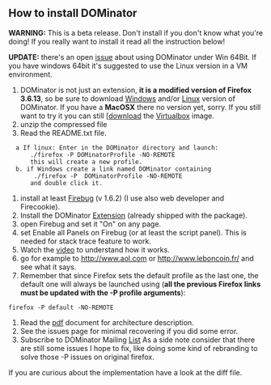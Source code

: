 ## How to install DOMinator ##

**WARNING:** This is a beta release. Don't install if you don't know what you're doing! If you really want to install it read all the instruction below!

**UPDATE:** there's an open [issue](http://code.google.com/p/dominator/issues/detail?id=4) about using DOMinator under Win 64Bit. If you have windows 64bit it's suggested to use the Linux version in a VM environment.

  1. DOMinator is not just an extension, **it is a modified version of Firefox 3.6.13**, so be sure to download [Windows](http://code.google.com/p/dominator/downloads/detail?name=DOMinator_firefox_3.6.13_Windows_32Bit.zip&can=2&q=) and/or [Linux](http://code.google.com/p/dominator/downloads/detail?name=DOMinator_firefox_3.6.13_Linux_32Bit.tgz&can=2&q=) version of DOMinator. If you have a **MacOSX** there no version yet, sorry. If you still want to try it you can still [[download](http://code.google.com/p/dominator/wiki/DOMinatorVirtualAppliance) the [Virtualbox](https://www.virtualbox.org/) image.
  1. unzip the compressed file
  1. Read the README.txt file.
```
  a If linux: Enter in the DOMinator directory and launch:
      ./firefox -P DOMinatorProfile -NO-REMOTE 
      this will create a new profile.
  b. if Windows create a link named DOMinator containing 
       ./firefox -P  DOMinatorProfile -NO-REMOTE 
      and double click it.
```
  1. install at least [Firebug](https://addons.mozilla.org/en-us/firefox/addon/firebug/versions/?page=1#version-1.6.2) (v 1.6.2) (I use also web developer and Firecookie).
  1. Install the DOMinator [Extension](http://code.google.com/p/dominator/downloads/detail?name=dominator-0.9.0.1.xpi&can=2&q=) (already shipped with the package).
  1. open Firebug and set it "On" on any page.
  1. set Enable all Panels on Firebug (or at least the script panel). This is needed for stack trace feature to work.
  1. Watch the [video](http://www.youtube.com/watch?v=f_It469LUFM) to understand how it works.
  1. go for example to http://www.aol.com or http://www.leboncoin.fr/  and see what it says.
  1. Remember that since Firefox sets the default profile as the last one, the default one will always be launched using (**all the previous Firefox links must be updated with the -P profile arguments**):
```
firefox -P default -NO-REMOTE
```
  1. Read the [pdf](http://code.google.com/p/dominator/downloads/detail?name=DOMinator_Control_Flow.pdf&can=2&q=) document for architecture description.
  1. See the issues page for minimal recovering if you did some error.
  1. Subscribe to DOMinator Mailing [List](https://groups.google.com/forum/#!forum/dominator-ml)
As a side note consider that there are still some issues I hope to fix,
like doing some kind of rebranding to solve those -P issues on original
firefox.


If you are curious about the implementation have a look at the diff file.